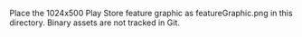 Place the 1024x500 Play Store feature graphic as featureGraphic.png in this directory. Binary assets are not tracked in Git.
